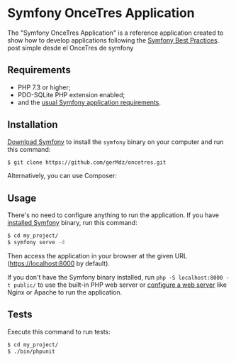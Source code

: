 Symfony OnceTres Application
========================

The "Symfony OnceTres Application" is a reference application created to show how
to develop applications following the [Symfony Best Practices][1].
post simple desde el OnceTres de symfony

Requirements
------------

* PHP 7.3 or higher;
* PDO-SQLite PHP extension enabled;
* and the [usual Symfony application requirements][2].

Installation
------------

[Download Symfony][4] to install the `symfony` binary on your computer and run
this command:

```bash
$ git clone https://github.com/gerMdz/oncetres.git
```

Alternatively, you can use Composer:


Usage
-----

There's no need to configure anything to run the application. If you have
[installed Symfony][4] binary, run this command:

```bash
$ cd my_project/
$ symfony serve -d
```

Then access the application in your browser at the given URL (<https://localhost:8000> by default).

If you don't have the Symfony binary installed, run `php -S localhost:8000 -t public/`
to use the built-in PHP web server or [configure a web server][3] like Nginx or
Apache to run the application.

Tests
-----

Execute this command to run tests:

```bash
$ cd my_project/
$ ./bin/phpunit
```

[1]: https://symfony.com/doc/current/best_practices.html
[2]: https://symfony.com/doc/current/reference/requirements.html
[3]: https://symfony.com/doc/current/cookbook/configuration/web_server_configuration.html
[4]: https://symfony.com/download